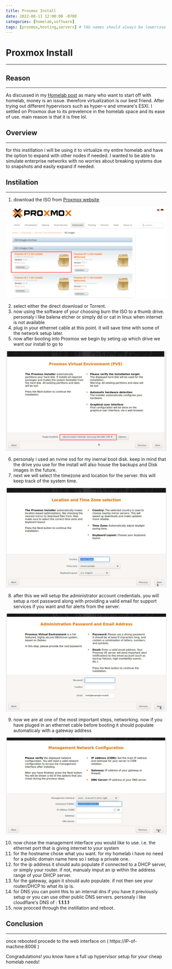 ```yaml
---
title: Proxmox Install
date: 2022-08-11 12:00:00 -0700
categories: [homelab,software]
tags: [proxmox,hosting,servers] # TAG names should always be lowercase
---
```


# Proxmox Install
---


## Reason
---
As discussed in my [Homelab post](https://xxkaitonakamuraxx.github.io/posts/homelab/) as many who want to start off with homelab, money is an issue. therefore virtualization is our best friend. After trying out different hypervisors such as hyper-v and vmware's ESXI. I settled on Proxmox due to its prevelence in the homelab space and its ease of use. main reason is that it is free lol.



## Overview
---
for this instillation i will be using it to virtualize my entire homelab and have the option to expand with other nodes if needed. I wanted to be able to simulate enterprise networks with no worries about breaking systems due to snapshots and easily expand if needed.



## Instilation
---
1. download the ISO from [Proxmox website](https://www.proxmox.com/en/downloads/category/iso-images-pve) 

![](/assets/images/proxmox/download-pve.png)

2. select either the direct download or Torrent.
3. now using the software of your choosing burn the ISO to a thumb drive. personaly i like balena etcher or simply dd or cat in linux when internet is not available
4. plug in your ethernet cable at this point. it will save time with some of the network setup later.
5. now after booting into Proxmox we begin by seting up which drive we want our install to go to

![](/assets/images/proxmox/choose-disk-pve.png)

6. personaly i used an nvme ssd for my inernal boot disk. keep in mind that the drive you use for the install will also house the backups and Disk images in the future.
7. next we will select the timezone and location for the server. this will keep track of the system time.

![](/assets/images/proxmox/location-pve.png)

8. after this we will setup the administrator account credentials. you will setup a root password along with providing a valid email for support services if you want and for alerts from the server.

![](/assets/images/proxmox/password-pve.png)

9. now we are at one of the most important steps, networking. now if you have pluged in an ethernet cable before booting it should populate automaticaly with a gateway address

![](/assets/images/proxmox/network-pve.png)

10. now chose the management interface you would like to use. i.e. the ethernet port that is giving internet to your system
11. for the hostname chose what you want. for my homelab i have no need for a public domain name here so i setup a private one.
12. for the ip address it should auto populate if connected to a DHCP server, or simply your router. if not, manualy imput an ip within the address range of your DHCP server.
13. for the gateway, again it should auto populate. if not then see your router/DHCP to what its ip is.
14. for DNS you can point this to an internal dns if you have it previously setup or you can use other public DNS servers. personaly i like cloudflare's DNS of : **1.1.1.1** 
15. now procced through the instillation and reboot.



## Conclusion
---
once rebooted procede to the web interface on ( https://IP-of-machine:8006 )

Congradulations! you know have a full up hypervisor setup for your cheap homelab needs!

